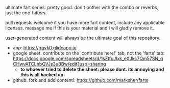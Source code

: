 ultimate fart series: pretty good.  don't bother with the combo or reverbs, just the one-hitters.

pull requests welcome if you have more fart content, include any applicable licenses.  message me if this is your material and i will gladly remove it.

user-generated content will always be the ultimate goal of this repository.
- app: https://gqvk0.glideapp.io
- google sheet.  contribute on the 'contribute here!' tab, not the 'farts' tab: https://docs.google.com/spreadsheets/d/1sZtfuJlxk_eXJkc7Qm57SN_qCHwvATCLhbQVJs3uBBw/edit?usp=sharing
  - **to whoever tried to delete the sheet: please dont.  its annoying and this is all backed up**
- github. fork and add content!: https://github.com/marksher/farts
